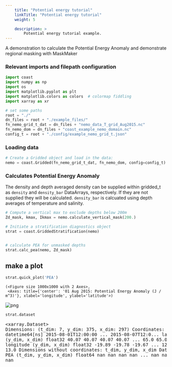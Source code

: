 ```yaml
---
    title: "Potential energy tutorial"
    linkTitle: "Potential energy tutorial"
    weight: 5

    description: >
        Potential energy tutorial example.
---
```

A demonstration to calculate the Potential Energy Anomaly and demonstrate regional masking with MaskMaker


### Relevant imports and filepath configuration


```python
import coast
import numpy as np
import os
import matplotlib.pyplot as plt
import matplotlib.colors as colors  # colormap fiddling
import xarray as xr
```


```python
# set some paths
root = "./"
dn_files = root + "./example_files/"
fn_nemo_grid_t_dat = dn_files + "nemo_data_T_grid_Aug2015.nc"
fn_nemo_dom = dn_files + "coast_example_nemo_domain.nc"
config_t = root + "./config/example_nemo_grid_t.json"
```

### Loading data


```python
# Create a Gridded object and load in the data:
nemo = coast.Gridded(fn_nemo_grid_t_dat, fn_nemo_dom, config=config_t)
```

### Calculates Potential Energy Anomaly

The density and depth averaged density can be supplied within gridded_t as `density` and
`density_bar` DataArrays, respectively. If they are not supplied they will be calculated.
`density_bar` is calcuated using depth averages of temperature and salinity.




```python
# Compute a vertical max to exclude depths below 200m
Zd_mask, kmax, Ikmax = nemo.calculate_vertical_mask(200.)

# Initiate a stratification diagnostics object
strat = coast.GriddedStratification(nemo)
```


```python

```


```python
# calculate PEA for unmasked depths
strat.calc_pea(nemo, Zd_mask)
```

## make a plot


```python
strat.quick_plot('PEA')
```




    (<Figure size 1000x1000 with 2 Axes>,
     <Axes: title={'center': '01 Aug 2015: Potential Energy Anomaly (J / m^3)'}, xlabel='longitude', ylabel='latitude'>)




    
![png](/COAsT/potential_energy_tutorial_files/potential_energy_tutorial_11_1.png)
    



```python
strat.dataset
```




<div><svg style="position: absolute; width: 0; height: 0; overflow: hidden">
<defs>
<symbol id="icon-database" viewBox="0 0 32 32">
<path d="M16 0c-8.837 0-16 2.239-16 5v4c0 2.761 7.163 5 16 5s16-2.239 16-5v-4c0-2.761-7.163-5-16-5z"></path>
<path d="M16 17c-8.837 0-16-2.239-16-5v6c0 2.761 7.163 5 16 5s16-2.239 16-5v-6c0 2.761-7.163 5-16 5z"></path>
<path d="M16 26c-8.837 0-16-2.239-16-5v6c0 2.761 7.163 5 16 5s16-2.239 16-5v-6c0 2.761-7.163 5-16 5z"></path>
</symbol>
<symbol id="icon-file-text2" viewBox="0 0 32 32">
<path d="M28.681 7.159c-0.694-0.947-1.662-2.053-2.724-3.116s-2.169-2.030-3.116-2.724c-1.612-1.182-2.393-1.319-2.841-1.319h-15.5c-1.378 0-2.5 1.121-2.5 2.5v27c0 1.378 1.122 2.5 2.5 2.5h23c1.378 0 2.5-1.122 2.5-2.5v-19.5c0-0.448-0.137-1.23-1.319-2.841zM24.543 5.457c0.959 0.959 1.712 1.825 2.268 2.543h-4.811v-4.811c0.718 0.556 1.584 1.309 2.543 2.268zM28 29.5c0 0.271-0.229 0.5-0.5 0.5h-23c-0.271 0-0.5-0.229-0.5-0.5v-27c0-0.271 0.229-0.5 0.5-0.5 0 0 15.499-0 15.5 0v7c0 0.552 0.448 1 1 1h7v19.5z"></path>
<path d="M23 26h-14c-0.552 0-1-0.448-1-1s0.448-1 1-1h14c0.552 0 1 0.448 1 1s-0.448 1-1 1z"></path>
<path d="M23 22h-14c-0.552 0-1-0.448-1-1s0.448-1 1-1h14c0.552 0 1 0.448 1 1s-0.448 1-1 1z"></path>
<path d="M23 18h-14c-0.552 0-1-0.448-1-1s0.448-1 1-1h14c0.552 0 1 0.448 1 1s-0.448 1-1 1z"></path>
</symbol>
</defs>
</svg>
<style>/* CSS stylesheet for displaying xarray objects in jupyterlab.
 *
 */

:root {
  --xr-font-color0: var(--jp-content-font-color0, rgba(0, 0, 0, 1));
  --xr-font-color2: var(--jp-content-font-color2, rgba(0, 0, 0, 0.54));
  --xr-font-color3: var(--jp-content-font-color3, rgba(0, 0, 0, 0.38));
  --xr-border-color: var(--jp-border-color2, #e0e0e0);
  --xr-disabled-color: var(--jp-layout-color3, #bdbdbd);
  --xr-background-color: var(--jp-layout-color0, white);
  --xr-background-color-row-even: var(--jp-layout-color1, white);
  --xr-background-color-row-odd: var(--jp-layout-color2, #eeeeee);
}

html[theme=dark],
body[data-theme=dark],
body.vscode-dark {
  --xr-font-color0: rgba(255, 255, 255, 1);
  --xr-font-color2: rgba(255, 255, 255, 0.54);
  --xr-font-color3: rgba(255, 255, 255, 0.38);
  --xr-border-color: #1F1F1F;
  --xr-disabled-color: #515151;
  --xr-background-color: #111111;
  --xr-background-color-row-even: #111111;
  --xr-background-color-row-odd: #313131;
}

.xr-wrap {
  display: block !important;
  min-width: 300px;
  max-width: 700px;
}

.xr-text-repr-fallback {
  /* fallback to plain text repr when CSS is not injected (untrusted notebook) */
  display: none;
}

.xr-header {
  padding-top: 6px;
  padding-bottom: 6px;
  margin-bottom: 4px;
  border-bottom: solid 1px var(--xr-border-color);
}

.xr-header > div,
.xr-header > ul {
  display: inline;
  margin-top: 0;
  margin-bottom: 0;
}

.xr-obj-type,
.xr-array-name {
  margin-left: 2px;
  margin-right: 10px;
}

.xr-obj-type {
  color: var(--xr-font-color2);
}

.xr-sections {
  padding-left: 0 !important;
  display: grid;
  grid-template-columns: 150px auto auto 1fr 20px 20px;
}

.xr-section-item {
  display: contents;
}

.xr-section-item input {
  display: none;
}

.xr-section-item input + label {
  color: var(--xr-disabled-color);
}

.xr-section-item input:enabled + label {
  cursor: pointer;
  color: var(--xr-font-color2);
}

.xr-section-item input:enabled + label:hover {
  color: var(--xr-font-color0);
}

.xr-section-summary {
  grid-column: 1;
  color: var(--xr-font-color2);
  font-weight: 500;
}

.xr-section-summary > span {
  display: inline-block;
  padding-left: 0.5em;
}

.xr-section-summary-in:disabled + label {
  color: var(--xr-font-color2);
}

.xr-section-summary-in + label:before {
  display: inline-block;
  content: '►';
  font-size: 11px;
  width: 15px;
  text-align: center;
}

.xr-section-summary-in:disabled + label:before {
  color: var(--xr-disabled-color);
}

.xr-section-summary-in:checked + label:before {
  content: '▼';
}

.xr-section-summary-in:checked + label > span {
  display: none;
}

.xr-section-summary,
.xr-section-inline-details {
  padding-top: 4px;
  padding-bottom: 4px;
}

.xr-section-inline-details {
  grid-column: 2 / -1;
}

.xr-section-details {
  display: none;
  grid-column: 1 / -1;
  margin-bottom: 5px;
}

.xr-section-summary-in:checked ~ .xr-section-details {
  display: contents;
}

.xr-array-wrap {
  grid-column: 1 / -1;
  display: grid;
  grid-template-columns: 20px auto;
}

.xr-array-wrap > label {
  grid-column: 1;
  vertical-align: top;
}

.xr-preview {
  color: var(--xr-font-color3);
}

.xr-array-preview,
.xr-array-data {
  padding: 0 5px !important;
  grid-column: 2;
}

.xr-array-data,
.xr-array-in:checked ~ .xr-array-preview {
  display: none;
}

.xr-array-in:checked ~ .xr-array-data,
.xr-array-preview {
  display: inline-block;
}

.xr-dim-list {
  display: inline-block !important;
  list-style: none;
  padding: 0 !important;
  margin: 0;
}

.xr-dim-list li {
  display: inline-block;
  padding: 0;
  margin: 0;
}

.xr-dim-list:before {
  content: '(';
}

.xr-dim-list:after {
  content: ')';
}

.xr-dim-list li:not(:last-child):after {
  content: ',';
  padding-right: 5px;
}

.xr-has-index {
  font-weight: bold;
}

.xr-var-list,
.xr-var-item {
  display: contents;
}

.xr-var-item > div,
.xr-var-item label,
.xr-var-item > .xr-var-name span {
  background-color: var(--xr-background-color-row-even);
  margin-bottom: 0;
}

.xr-var-item > .xr-var-name:hover span {
  padding-right: 5px;
}

.xr-var-list > li:nth-child(odd) > div,
.xr-var-list > li:nth-child(odd) > label,
.xr-var-list > li:nth-child(odd) > .xr-var-name span {
  background-color: var(--xr-background-color-row-odd);
}

.xr-var-name {
  grid-column: 1;
}

.xr-var-dims {
  grid-column: 2;
}

.xr-var-dtype {
  grid-column: 3;
  text-align: right;
  color: var(--xr-font-color2);
}

.xr-var-preview {
  grid-column: 4;
}

.xr-index-preview {
  grid-column: 2 / 5;
  color: var(--xr-font-color2);
}

.xr-var-name,
.xr-var-dims,
.xr-var-dtype,
.xr-preview,
.xr-attrs dt {
  white-space: nowrap;
  overflow: hidden;
  text-overflow: ellipsis;
  padding-right: 10px;
}

.xr-var-name:hover,
.xr-var-dims:hover,
.xr-var-dtype:hover,
.xr-attrs dt:hover {
  overflow: visible;
  width: auto;
  z-index: 1;
}

.xr-var-attrs,
.xr-var-data,
.xr-index-data {
  display: none;
  background-color: var(--xr-background-color) !important;
  padding-bottom: 5px !important;
}

.xr-var-attrs-in:checked ~ .xr-var-attrs,
.xr-var-data-in:checked ~ .xr-var-data,
.xr-index-data-in:checked ~ .xr-index-data {
  display: block;
}

.xr-var-data > table {
  float: right;
}

.xr-var-name span,
.xr-var-data,
.xr-index-name div,
.xr-index-data,
.xr-attrs {
  padding-left: 25px !important;
}

.xr-attrs,
.xr-var-attrs,
.xr-var-data,
.xr-index-data {
  grid-column: 1 / -1;
}

dl.xr-attrs {
  padding: 0;
  margin: 0;
  display: grid;
  grid-template-columns: 125px auto;
}

.xr-attrs dt,
.xr-attrs dd {
  padding: 0;
  margin: 0;
  float: left;
  padding-right: 10px;
  width: auto;
}

.xr-attrs dt {
  font-weight: normal;
  grid-column: 1;
}

.xr-attrs dt:hover span {
  display: inline-block;
  background: var(--xr-background-color);
  padding-right: 10px;
}

.xr-attrs dd {
  grid-column: 2;
  white-space: pre-wrap;
  word-break: break-all;
}

.xr-icon-database,
.xr-icon-file-text2,
.xr-no-icon {
  display: inline-block;
  vertical-align: middle;
  width: 1em;
  height: 1.5em !important;
  stroke-width: 0;
  stroke: currentColor;
  fill: currentColor;
}
</style><pre class='xr-text-repr-fallback'>&lt;xarray.Dataset&gt;
Dimensions:    (t_dim: 7, y_dim: 375, x_dim: 297)
Coordinates:
    time       (t_dim) datetime64[ns] 2015-08-01T12:00:00 ... 2015-08-07T12:0...
    latitude   (y_dim, x_dim) float32 40.07 40.07 40.07 40.07 ... 65.0 65.0 65.0
    longitude  (y_dim, x_dim) float32 -19.89 -19.78 -19.67 ... 12.78 12.89 13.0
Dimensions without coordinates: t_dim, y_dim, x_dim
Data variables:
    PEA        (t_dim, y_dim, x_dim) float64 nan nan nan nan ... nan nan nan nan</pre><div class='xr-wrap' style='display:none'><div class='xr-header'><div class='xr-obj-type'>xarray.Dataset</div></div><ul class='xr-sections'><li class='xr-section-item'><input id='section-8db05964-acb2-4f59-88ff-1aa50e1cbbef' class='xr-section-summary-in' type='checkbox' disabled ><label for='section-8db05964-acb2-4f59-88ff-1aa50e1cbbef' class='xr-section-summary'  title='Expand/collapse section'>Dimensions:</label><div class='xr-section-inline-details'><ul class='xr-dim-list'><li><span>t_dim</span>: 7</li><li><span>y_dim</span>: 375</li><li><span>x_dim</span>: 297</li></ul></div><div class='xr-section-details'></div></li><li class='xr-section-item'><input id='section-74ee423d-2882-47fb-b625-8f5aff854422' class='xr-section-summary-in' type='checkbox'  checked><label for='section-74ee423d-2882-47fb-b625-8f5aff854422' class='xr-section-summary' >Coordinates: <span>(3)</span></label><div class='xr-section-inline-details'></div><div class='xr-section-details'><ul class='xr-var-list'><li class='xr-var-item'><div class='xr-var-name'><span>time</span></div><div class='xr-var-dims'>(t_dim)</div><div class='xr-var-dtype'>datetime64[ns]</div><div class='xr-var-preview xr-preview'>2015-08-01T12:00:00 ... 2015-08-...</div><input id='attrs-77fb2170-d1c9-401d-82f6-c4810fd94354' class='xr-var-attrs-in' type='checkbox' disabled><label for='attrs-77fb2170-d1c9-401d-82f6-c4810fd94354' title='Show/Hide attributes'><svg class='icon xr-icon-file-text2'><use xlink:href='#icon-file-text2'></use></svg></label><input id='data-e876da8c-54d6-4c9f-a9e6-ac9f6f111015' class='xr-var-data-in' type='checkbox'><label for='data-e876da8c-54d6-4c9f-a9e6-ac9f6f111015' title='Show/Hide data repr'><svg class='icon xr-icon-database'><use xlink:href='#icon-database'></use></svg></label><div class='xr-var-attrs'><dl class='xr-attrs'></dl></div><div class='xr-var-data'><pre>array([&#x27;2015-08-01T12:00:00.000000000&#x27;, &#x27;2015-08-02T12:00:00.000000000&#x27;,
       &#x27;2015-08-03T12:00:00.000000000&#x27;, &#x27;2015-08-04T12:00:00.000000000&#x27;,
       &#x27;2015-08-05T12:00:00.000000000&#x27;, &#x27;2015-08-06T12:00:00.000000000&#x27;,
       &#x27;2015-08-07T12:00:00.000000000&#x27;], dtype=&#x27;datetime64[ns]&#x27;)</pre></div></li><li class='xr-var-item'><div class='xr-var-name'><span>latitude</span></div><div class='xr-var-dims'>(y_dim, x_dim)</div><div class='xr-var-dtype'>float32</div><div class='xr-var-preview xr-preview'>40.07 40.07 40.07 ... 65.0 65.0</div><input id='attrs-4f2786b4-0dee-4dee-890e-8ff11aedd12c' class='xr-var-attrs-in' type='checkbox' disabled><label for='attrs-4f2786b4-0dee-4dee-890e-8ff11aedd12c' title='Show/Hide attributes'><svg class='icon xr-icon-file-text2'><use xlink:href='#icon-file-text2'></use></svg></label><input id='data-11ea1049-2e5d-49e7-8d2a-4e846cc97380' class='xr-var-data-in' type='checkbox'><label for='data-11ea1049-2e5d-49e7-8d2a-4e846cc97380' title='Show/Hide data repr'><svg class='icon xr-icon-database'><use xlink:href='#icon-database'></use></svg></label><div class='xr-var-attrs'><dl class='xr-attrs'></dl></div><div class='xr-var-data'><pre>array([[40.066406, 40.066406, 40.066406, ..., 40.066406, 40.066406,
        40.066406],
       [40.13379 , 40.13379 , 40.13379 , ..., 40.13379 , 40.13379 ,
        40.13379 ],
       [40.200195, 40.200195, 40.200195, ..., 40.200195, 40.200195,
        40.200195],
       ...,
       [64.868164, 64.868164, 64.868164, ..., 64.868164, 64.868164,
        64.868164],
       [64.93457 , 64.93457 , 64.93457 , ..., 64.93457 , 64.93457 ,
        64.93457 ],
       [65.00098 , 65.00098 , 65.00098 , ..., 65.00098 , 65.00098 ,
        65.00098 ]], dtype=float32)</pre></div></li><li class='xr-var-item'><div class='xr-var-name'><span>longitude</span></div><div class='xr-var-dims'>(y_dim, x_dim)</div><div class='xr-var-dtype'>float32</div><div class='xr-var-preview xr-preview'>-19.89 -19.78 -19.67 ... 12.89 13.0</div><input id='attrs-541328fc-d212-430c-bd2f-9d0a2ea470a6' class='xr-var-attrs-in' type='checkbox' disabled><label for='attrs-541328fc-d212-430c-bd2f-9d0a2ea470a6' title='Show/Hide attributes'><svg class='icon xr-icon-file-text2'><use xlink:href='#icon-file-text2'></use></svg></label><input id='data-f03bb22d-eeab-443e-9e64-d90b9ae1c692' class='xr-var-data-in' type='checkbox'><label for='data-f03bb22d-eeab-443e-9e64-d90b9ae1c692' title='Show/Hide data repr'><svg class='icon xr-icon-database'><use xlink:href='#icon-database'></use></svg></label><div class='xr-var-attrs'><dl class='xr-attrs'></dl></div><div class='xr-var-data'><pre>array([[-19.888672, -19.777344, -19.666992, ...,  12.777344,  12.888672,
         13.      ],
       [-19.888672, -19.777344, -19.666992, ...,  12.777344,  12.888672,
         13.      ],
       [-19.888672, -19.777344, -19.666992, ...,  12.777344,  12.888672,
         13.      ],
       ...,
       [-19.888672, -19.777344, -19.666992, ...,  12.777344,  12.888672,
         13.      ],
       [-19.888672, -19.777344, -19.666992, ...,  12.777344,  12.888672,
         13.      ],
       [-19.888672, -19.777344, -19.666992, ...,  12.777344,  12.888672,
         13.      ]], dtype=float32)</pre></div></li></ul></div></li><li class='xr-section-item'><input id='section-cdce0050-ebd3-44d9-a1ff-c66247989412' class='xr-section-summary-in' type='checkbox'  checked><label for='section-cdce0050-ebd3-44d9-a1ff-c66247989412' class='xr-section-summary' >Data variables: <span>(1)</span></label><div class='xr-section-inline-details'></div><div class='xr-section-details'><ul class='xr-var-list'><li class='xr-var-item'><div class='xr-var-name'><span>PEA</span></div><div class='xr-var-dims'>(t_dim, y_dim, x_dim)</div><div class='xr-var-dtype'>float64</div><div class='xr-var-preview xr-preview'>nan nan nan nan ... nan nan nan nan</div><input id='attrs-41d15cf1-0a56-49a0-aeec-38eae393c7a4' class='xr-var-attrs-in' type='checkbox' ><label for='attrs-41d15cf1-0a56-49a0-aeec-38eae393c7a4' title='Show/Hide attributes'><svg class='icon xr-icon-file-text2'><use xlink:href='#icon-file-text2'></use></svg></label><input id='data-66036613-c3ce-470f-9495-b350655a530d' class='xr-var-data-in' type='checkbox'><label for='data-66036613-c3ce-470f-9495-b350655a530d' title='Show/Hide data repr'><svg class='icon xr-icon-database'><use xlink:href='#icon-database'></use></svg></label><div class='xr-var-attrs'><dl class='xr-attrs'><dt><span>units :</span></dt><dd>J / m^3</dd><dt><span>standard_name :</span></dt><dd>Potential Energy Anomaly</dd></dl></div><div class='xr-var-data'><pre>array([[[         nan,          nan,          nan, ...,          nan,
                  nan,          nan],
        [         nan, 262.43849344, 261.16678604, ...,          nan,
                  nan,          nan],
        [         nan, 262.22882652, 292.63335667, ...,          nan,
                  nan,          nan],
        ...,
        [         nan,          nan,          nan, ...,          nan,
                  nan,          nan],
        [         nan,          nan,          nan, ...,          nan,
                  nan,          nan],
        [         nan,          nan,          nan, ...,          nan,
                  nan,          nan]],

       [[         nan,          nan,          nan, ...,          nan,
                  nan,          nan],
        [         nan, 269.18332328, 268.17983174, ...,          nan,
                  nan,          nan],
        [         nan, 268.76494494, 226.91876185, ...,          nan,
                  nan,          nan],
...
        [         nan,          nan,          nan, ...,          nan,
                  nan,          nan],
        [         nan,          nan,          nan, ...,          nan,
                  nan,          nan],
        [         nan,          nan,          nan, ...,          nan,
                  nan,          nan]],

       [[         nan,          nan,          nan, ...,          nan,
                  nan,          nan],
        [         nan, 263.17561991, 262.13100791, ...,          nan,
                  nan,          nan],
        [         nan, 263.60651849, 268.85516316, ...,          nan,
                  nan,          nan],
        ...,
        [         nan,          nan,          nan, ...,          nan,
                  nan,          nan],
        [         nan,          nan,          nan, ...,          nan,
                  nan,          nan],
        [         nan,          nan,          nan, ...,          nan,
                  nan,          nan]]])</pre></div></li></ul></div></li><li class='xr-section-item'><input id='section-390f28ec-ebae-4995-a657-011a790c8b00' class='xr-section-summary-in' type='checkbox' disabled ><label for='section-390f28ec-ebae-4995-a657-011a790c8b00' class='xr-section-summary'  title='Expand/collapse section'>Indexes: <span>(0)</span></label><div class='xr-section-inline-details'></div><div class='xr-section-details'><ul class='xr-var-list'></ul></div></li><li class='xr-section-item'><input id='section-cfed4c09-b131-4418-852e-3da717905a44' class='xr-section-summary-in' type='checkbox' disabled ><label for='section-cfed4c09-b131-4418-852e-3da717905a44' class='xr-section-summary'  title='Expand/collapse section'>Attributes: <span>(0)</span></label><div class='xr-section-inline-details'></div><div class='xr-section-details'><dl class='xr-attrs'></dl></div></li></ul></div></div>



# Use MaskMaker to define regions and do regional analysis

MaskMaker can build a stack of boolean masks in an xarray dataset for regional analysis. For the NWS we can use some built-in regions.  


```python
mm = coast.MaskMaker()

# Define Regional Masks
regional_masks = []

# Define convenient aliases based on nemo data
lon = nemo.dataset.longitude.values
lat = nemo.dataset.latitude.values
bathy = nemo.dataset.bathymetry.values

# Add regional mask for whole domain
regional_masks.append(np.ones(lon.shape))

# Add regional mask for English Channel
regional_masks.append(mm.region_def_nws_north_sea(lon, lat, bathy))
regional_masks.append(mm.region_def_nws_outer_shelf(lon, lat, bathy))
regional_masks.append(mm.region_def_nws_norwegian_trench(lon, lat, bathy))
regional_masks.append(mm.region_def_nws_english_channel(lon, lat, bathy))
regional_masks.append(mm.region_def_south_north_sea(lon, lat, bathy))
regional_masks.append(mm.region_def_off_shelf(lon, lat, bathy))
regional_masks.append(mm.region_def_irish_sea(lon, lat, bathy))
regional_masks.append(mm.region_def_kattegat(lon, lat, bathy))

region_names = ["whole domain", "north sea", "outer shelf", "norwegian trench",
                "english_channel", "southern north sea", "off shelf",
                "irish sea", "kattegat",]
```


    ---------------------------------------------------------------------------

    AttributeError                            Traceback (most recent call last)

    Cell In[8], line 15
         12 regional_masks.append(np.ones(lon.shape))
         14 # Add regional mask for English Channel
    ---> 15 regional_masks.append(mm.region_def_nws_north_sea(lon, lat, bathy))
         16 regional_masks.append(mm.region_def_nws_outer_shelf(lon, lat, bathy))
         17 regional_masks.append(mm.region_def_nws_norwegian_trench(lon, lat, bathy))


    AttributeError: 'MaskMaker' object has no attribute 'region_def_nws_north_sea'


Convert this list of masks into a dataset


```python
mask_list = mm.make_mask_dataset(lon, lat, regional_masks, region_names)
```


    ---------------------------------------------------------------------------

    NameError                                 Traceback (most recent call last)

    Cell In[9], line 1
    ----> 1 mask_list = mm.make_mask_dataset(lon, lat, regional_masks, region_names)


    NameError: name 'region_names' is not defined



```python
mask_list
```


    ---------------------------------------------------------------------------

    NameError                                 Traceback (most recent call last)

    Cell In[10], line 1
    ----> 1 mask_list


    NameError: name 'mask_list' is not defined


Inspect the mask with a `quick_plot()` method. 


```python
mm.quick_plot(mask_list)

```


    ---------------------------------------------------------------------------

    NameError                                 Traceback (most recent call last)

    Cell In[11], line 1
    ----> 1 mm.quick_plot(mask_list)


    NameError: name 'mask_list' is not defined


NB overlapping regions are not given special treatment, the layers are blindly superimposed on each other. E.g. as demonstrated with "Norwegian Trench" and "off shelf", or "whole domain" and any other region.


```python

plt.subplot(2,2,1)
mm.quick_plot(mask_list.sel(dim_mask=[0,3]))

plt.subplot(2,2,2)
mm.quick_plot(mask_list.sel(dim_mask=[1,2,4,5,6,7,8]))



plt.tight_layout()
```


    ---------------------------------------------------------------------------

    NameError                                 Traceback (most recent call last)

    Cell In[12], line 2
          1 plt.subplot(2,2,1)
    ----> 2 mm.quick_plot(mask_list.sel(dim_mask=[0,3]))
          4 plt.subplot(2,2,2)
          5 mm.quick_plot(mask_list.sel(dim_mask=[1,2,4,5,6,7,8]))


    NameError: name 'mask_list' is not defined



    
![png](/COAsT/potential_energy_tutorial_files/potential_energy_tutorial_21_1.png)
    



```python
# Show overlap
mask_list.mask.sum(dim='dim_mask').plot( levels=(1,2,3,4))

# Save if required
#plt.savefig('tmp.png')
```


    ---------------------------------------------------------------------------

    NameError                                 Traceback (most recent call last)

    Cell In[13], line 2
          1 # Show overlap
    ----> 2 mask_list.mask.sum(dim='dim_mask').plot( levels=(1,2,3,4))
          4 # Save if required
          5 #plt.savefig('tmp.png')


    NameError: name 'mask_list' is not defined


# Regional analysis

Average stratification object over regions using the mask


```python
mask_means = (strat.dataset*mask_list.mask).mean(dim='x_dim').mean(dim='y_dim')
```


    ---------------------------------------------------------------------------

    NameError                                 Traceback (most recent call last)

    Cell In[14], line 1
    ----> 1 mask_means = (strat.dataset*mask_list.mask).mean(dim='x_dim').mean(dim='y_dim')


    NameError: name 'mask_list' is not defined



```python
mask_means
```


    ---------------------------------------------------------------------------

    NameError                                 Traceback (most recent call last)

    Cell In[15], line 1
    ----> 1 mask_means


    NameError: name 'mask_means' is not defined



```python
# Plot timeseries per region

for count_region in range(mask_means.dims['dim_mask']):
    
    plt.plot( 
        mask_means.PEA.isel(dim_mask=count_region),
        label=mask_means.region_names[count_region].values,
        marker=".", linestyle='none')

plt.xlabel('time'); plt.ylabel('PEA')
plt.legend()
```


    ---------------------------------------------------------------------------

    NameError                                 Traceback (most recent call last)

    Cell In[16], line 3
          1 # Plot timeseries per region
    ----> 3 for count_region in range(mask_means.dims['dim_mask']):
          5     plt.plot( 
          6         mask_means.PEA.isel(dim_mask=count_region),
          7         label=mask_means.region_names[count_region].values,
          8         marker=".", linestyle='none')
         10 plt.xlabel('time'); plt.ylabel('PEA')


    NameError: name 'mask_means' is not defined

